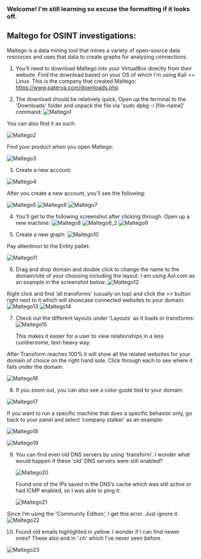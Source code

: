 ### Welcome! I'm still learning so excuse the formatting if it looks off.


## Maltego for OSINT investigations:
Maltego is a data mining tool that mines a variety of open-source data resources and uses that data to 
create graphs for analyzing connections.

1. You'll need to download Maltego into your VirtualBox directly from their website. Find the download based on your OS of which I'm using Kali == Linux. This is the company that created Maltego: https://www.paterva.com/downloads.php

2. The download should be relatively quick. Open up the terminal to the 'Downloads' folder and unpack the file via 'sudo dpkg -i [file-name]' command: 
  ![Maltego1](https://user-images.githubusercontent.com/31832154/72209919-07d4c980-3482-11ea-8c12-d9b47b7f3502.PNG)

You can also find it as such:

  ![Maltego2](https://user-images.githubusercontent.com/31832154/72209928-276bf200-3482-11ea-9d86-1d3d313ad766.PNG)

Find your product when you open Maltego:

  ![Maltego3](https://user-images.githubusercontent.com/31832154/72209945-5b471780-3482-11ea-8c3b-dc4d43d81b48.PNG)


3. Create a new account:

  ![Maltego4](https://user-images.githubusercontent.com/31832154/72209952-6d28ba80-3482-11ea-8135-fddd43e36c2c.PNG)
   

After you create a new account, you'll see the following:

  ![Maltego5](https://user-images.githubusercontent.com/31832154/72210364-250c9680-3488-11ea-9bd0-a5738e8595c6.PNG)
  ![Maltego6](https://user-images.githubusercontent.com/31832154/72210366-2dfd6800-3488-11ea-99ad-3347410aad77.PNG)
  ![Maltego7](https://user-images.githubusercontent.com/31832154/72210369-381f6680-3488-11ea-973f-056c32c1b6a5.PNG)


4. You'll get to the following screenshot after clicking through. Open up a new machine:
  ![Maltego8](https://user-images.githubusercontent.com/31832154/72210373-5d13d980-3488-11ea-9a38-95626953b7c1.PNG)
 ![Maltego8_2](https://user-images.githubusercontent.com/31832154/72210851-65bbde00-348f-11ea-8643-8aa1a258703f.PNG)
 ![Maltego9](https://user-images.githubusercontent.com/31832154/72210816-03fb7400-348f-11ea-9d4b-5e8ce986074c.PNG)
 
 
5. Create a new graph:
  ![Maltego10](https://user-images.githubusercontent.com/31832154/72210821-0cec4580-348f-11ea-8674-60b9fba0c508.PNG)


Pay attentinon to the Entity pallet:

  ![Maltego11](https://user-images.githubusercontent.com/31832154/72210825-1fff1580-348f-11ea-99ad-4e5d96ea0112.PNG)
  

6. Drag and drop domain and double click to change the name to the domain/site of your choosing including the layout. I am using 
Aol.com as an example in the screenshot below:
  ![Maltego12](https://user-images.githubusercontent.com/31832154/72210926-630db880-3490-11ea-8be6-0d2386cb84b8.PNG)
  
  
  Right click and find ‘all transforms’ (usually on top) and click the >> button right next to it which will showcase connected 
  websites to your domain:
  ![Maltego13](https://user-images.githubusercontent.com/31832154/72210929-6b65f380-3490-11ea-8a17-076e9274bf18.PNG)
  ![Maltego14](https://user-images.githubusercontent.com/31832154/72210930-73259800-3490-11ea-9315-b45802ddd7ef.PNG)


7. Check out the different layouts under 'Layouts' as it loads or transforms:
  ![Maltego15](https://user-images.githubusercontent.com/31832154/72210932-7c166980-3490-11ea-8ed0-ccafe574dc60.PNG)

   This makes it easier for a user to view relationships in a less cumbersome, text-heavy way.
  
  
  After Transform reaches 100% it will show all the related websites for your domain of choice on the right hand side. 
  Click through each to see where it falls under the domain:
  
   ![Maltego16](https://user-images.githubusercontent.com/31832154/72211005-a157a780-3491-11ea-8cde-f7eeb4719ebc.PNG)


8. If you zoom out, you can also see a color guide tied to your domain:
  
  ![Maltego17](https://user-images.githubusercontent.com/31832154/72211007-a9174c00-3491-11ea-8759-2a5575340359.PNG)
  
  
If you want to run a specific machine that does a specific behavior only, go back to your panel and select ‘company stalker’ as an example:


  ![Maltego18](https://user-images.githubusercontent.com/31832154/72211019-d237dc80-3491-11ea-94d1-1d547c7f0c9c.PNG)
  
  ![Maltego19](https://user-images.githubusercontent.com/31832154/72211070-b54fd900-3492-11ea-9df4-80590e63df75.PNG)


9. You can find even old DNS servers by using ‘transform’. I wonder what would happen if these 'old' DNS servers were still enabled?

    ![Maltego20](https://user-images.githubusercontent.com/31832154/72211090-f0eaa300-3492-11ea-951e-49c65085a20b.PNG)

    Found one of the IPs saved in the DNS’s cache which was still active or had ICMP enabled, so I was able to ping it:

    ![Maltego21](https://user-images.githubusercontent.com/31832154/72211111-a3226a80-3493-11ea-8d8e-96ce081eb7ab.PNG)
  

  Since I'm using the 'Community Edition', I get this error. Just ignore it.
  ![Maltego22](https://user-images.githubusercontent.com/31832154/72211390-95bbaf00-3498-11ea-9c28-f8d8910514f1.PNG)



10. Found old emails highlighted in yellow. I wonder if I can find newer ones? These also end in '.ch' which I've never seen before.

  ![Maltego23](https://user-images.githubusercontent.com/31832154/72211457-8ab54e80-3499-11ea-84ab-faf10a51907e.PNG)

